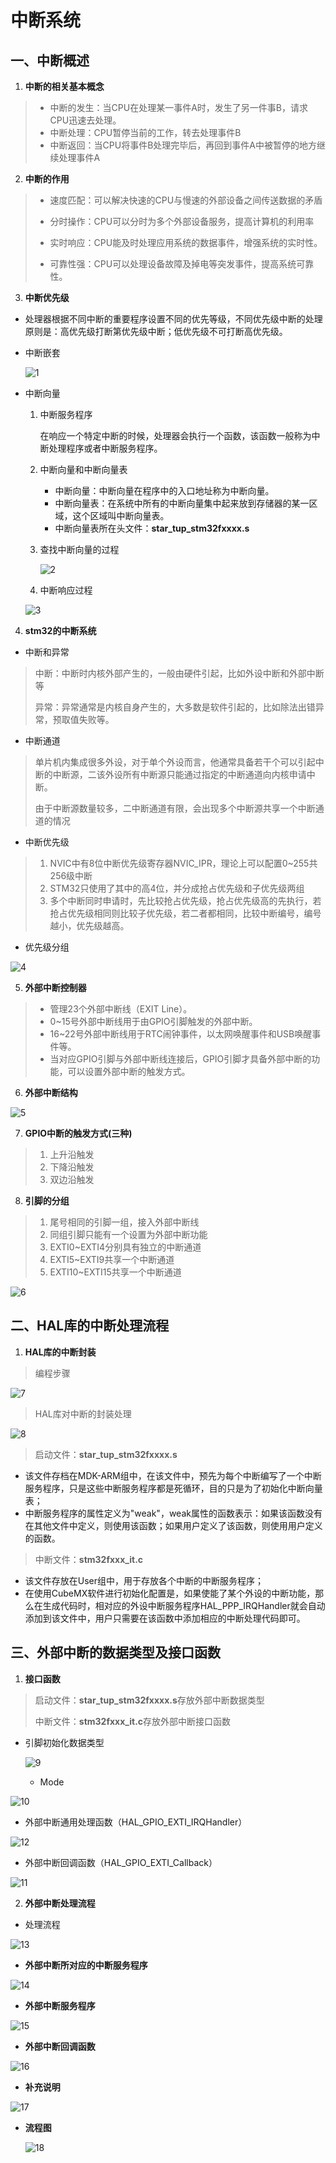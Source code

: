 # 中断系统

## 一、中断概述

1. **中断的相关基本概念**

> + 中断的发生：当CPU在处理某一事件A时，发生了另一件事B，请求CPU迅速去处理。
> + 中断处理：CPU暂停当前的工作，转去处理事件B
> + 中断返回：当CPU将事件B处理完毕后，再回到事件A中被暂停的地方继续处理事件A

2. **中断的作用**

> + 速度匹配：可以解决快速的CPU与慢速的外部设备之间传送数据的矛盾
>
> + 分时操作：CPU可以分时为多个外部设备服务，提高计算机的利用率
> + 实时响应：CPU能及时处理应用系统的数据事件，增强系统的实时性。
> + 可靠性强：CPU可以处理设备故障及掉电等突发事件，提高系统可靠性。

3. **中断优先级**

+ 处理器根据不同中断的重要程序设置不同的优先等级，不同优先级中断的处理原则是：高优先级打断第优先级中断；低优先级不可打断高优先级。

+ 中断嵌套

  ![1](img\1.png)



+ 中断向量

  1. 中断服务程序

     在响应一个特定中断的时候，处理器会执行一个函数，该函数一般称为中断处理程序或者中断服务程序。

  2. 中断向量和中断向量表

     + 中断向量：中断向量在程序中的入口地址称为中断向量。
     + 中断向量表：在系统中所有的中断向量集中起来放到存储器的某一区域，这个区域叫中断向量表。
     + 中断向量表所在头文件：**star_tup_stm32fxxxx.s**

  3. 查找中断向量的过程

     ![2](img\2.png)

  4. 中断响应过程

  ![3](img\3.png)



4. **stm32的中断系统**

+ 中断和异常

> 中断：中断时内核外部产生的，一般由硬件引起，比如外设中断和外部中断等
>
> 异常：异常通常是内核自身产生的，大多数是软件引起的，比如除法出错异常，预取值失败等。

+ 中断通道

> 单片机内集成很多外设，对于单个外设而言，他通常具备若干个可以引起中断的中断源，二该外设所有中断源只能通过指定的中断通道向内核申请中断。
>
> 由于中断源数量较多，二中断通道有限，会出现多个中断源共享一个中断通道的情况

+ 中断优先级

> 1. NVIC中有8位中断优先级寄存器NVIC_IPR，理论上可以配置0~255共256级中断
> 2. STM32只使用了其中的高4位，并分成抢占优先级和子优先级两组
> 3. 多个中断同时申请时，先比较抢占优先级，抢占优先级高的先执行，若抢占优先级相同则比较子优先级，若二者都相同，比较中断编号，编号越小，优先级越高。

+ 优先级分组

![4](img\4.png)

5. **外部中断控制器**

> + 管理23个外部中断线（EXIT Line）。
> + 0~15号外部中断线用于由GPIO引脚触发的外部中断。
> + 16~22号外部中断线用于RTC闹钟事件，以太网唤醒事件和USB唤醒事件等。
> + 当对应GPIO引脚与外部中断线连接后，GPIO引脚才具备外部中断的功能，可以设置外部中断的触发方式。

6. **外部中断结构**

![5](img\5.png)

7. **GPIO中断的触发方式(三种)**

> 1. 上升沿触发
> 2. 下降沿触发
> 3. 双边沿触发

8. **引脚的分组**

> 1. 尾号相同的引脚一组，接入外部中断线
> 2. 同组引脚只能有一个设置为外部中断功能
> 3. EXTI0~EXTI4分别具有独立的中断通道
> 4. EXTI5~EXTI9共享一个中断通道
> 5. EXTI10~EXTI15共享一个中断通道

![6](img\6.png)

## 二、HAL库的中断处理流程

1. **HAL库的中断封装**

> 编程步骤

![7](img\7.png)

> HAL库对中断的封装处理

![8](img\8.png)

> 启动文件：**star_tup_stm32fxxxx.s**

+ 该文件存档在MDK-ARM组中，在该文件中，预先为每个中断编写了一个中断服务程序，只是这些中断服务程序都是死循环，目的只是为了初始化中断向量表；
+ 中断服务程序的属性定义为"weak"，weak属性的函数表示：如果该函数没有在其他文件中定义，则使用该函数；如果用户定义了该函数，则使用用户定义的函数。

> 中断文件：**stm32fxxx_it.c**

+ 该文件存放在User组中，用于存放各个中断的中断服务程序；
+ 在使用CubeMX软件进行初始化配置是，如果使能了某个外设的中断功能，那么在生成代码时，相对应的外设中断服务程序HAL_PPP_IRQHandler就会自动添加到该文件中，用户只需要在该函数中添加相应的中断处理代码即可。

## 三、外部中断的数据类型及接口函数

1. **接口函数**

> 启动文件：**star_tup_stm32fxxxx.s**存放外部中断数据类型
>
> 中断文件：**stm32fxxx_it.c**存放外部中断接口函数

- 引脚初始化数据类型

  ![9](img/9.png)

  - Mode

![10](img/10.png)

- 外部中断通用处理函数（HAL_GPIO_EXTI_IRQHandler）

![12](img/12.png)

- 外部中断回调函数（HAL_GPIO_EXTI_Callback）

![11](img/11.png)

2. **外部中断处理流程**

+ 处理流程

![13](img\13.png)

+ **外部中断所对应的中断服务程序**

![14](img\14.png)

+ **外部中断服务程序**

![15](img\15.png)

+ **外部中断回调函数**

![16](img\16.png)

+ **补充说明**

![17](img\17.png)

+ **流程图**

  

  ![18](img\18.png)

 































